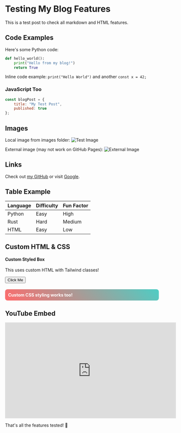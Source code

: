 <!-- mardown test file -->

# Testing My Blog Features

This is a test post to check all markdown and HTML features.

## Code Examples

Here's some Python code:

```python
def hello_world():
    print("Hello from my blog!")
    return True
```

Inline code example: `print("Hello World")` and another `const x = 42;`

### JavaScript Too

```javascript
const blogPost = {
    title: "My Test Post",
    published: true
};
```

## Images

Local image from images folder:
![Test Image](images/test-image.jpg)

External image (may not work on GitHub Pages):
![External Image](https://via.placeholder.com/300x200/0066cc/ffffff?text=External+Image)

## Links

Check out [my GitHub](https://github.com/yasserius) or visit [Google](https://google.com).

## Table Example

| Language | Difficulty | Fun Factor |
|----------|------------|------------|
| Python   | Easy       | High       |
| Rust     | Hard       | Medium     |
| HTML     | Easy       | Low        |

## Custom HTML & CSS

<div class="bg-gradient-to-r from-blue-500 to-purple-600 text-white p-6 rounded-lg my-4">
  <h4 class="text-xl font-bold mb-2">Custom Styled Box</h4>
  <p class="text-blue-100">This uses custom HTML with Tailwind classes!</p>
  <button class="bg-white text-blue-600 px-4 py-2 rounded mt-2 hover:bg-gray-100">
    Click Me
  </button>
</div>

<style>
.custom-highlight {
  background: linear-gradient(45deg, #ff6b6b, #4ecdc4);
  padding: 10px;
  border-radius: 8px;
  color: white;
  margin: 20px 0;
}
</style>

<div class="custom-highlight">
  <strong>Custom CSS styling works too!</strong>
</div>

## YouTube Embed

<iframe width="560" height="315" src="https://www.youtube-nocookie.com/embed/dQw4w9WgXcQ" 
        title="YouTube video player" frameborder="0" 
        allow="accelerometer; autoplay; clipboard-write; encrypted-media; gyroscope; picture-in-picture" 
        allowfullscreen class="w-full max-w-2xl h-64 mx-auto my-4 rounded-lg">
</iframe>

That's all the features tested! 🚀